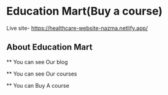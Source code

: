 # Education Mart(Buy a course)

Live site- https://healthcare-website-nazma.netlify.app/

## About Education Mart

** You can see Our blog

** You can see Our courses

** You can Buy A course
